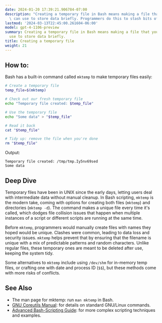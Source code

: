 ```yaml
---
date: 2024-01-20 17:39:21.906784-07:00
description: "Creating a temporary file in Bash means making a file that your scripts\
  \ can use to store data briefly. Programmers do this to stash bits of info while\u2026"
lastmod: '2024-03-13T22:45:00.261604-06:00'
model: gpt-4-1106-preview
summary: Creating a temporary file in Bash means making a file that your scripts can
  use to store data briefly.
title: Creating a temporary file
weight: 21
---
```


## How to:
Bash has a built-in command called `mktemp` to make temporary files easily:

```Bash
# Create a temporary file
temp_file=$(mktemp)

# Check out our fresh temporary file
echo "Temporary file created: $temp_file"

# Use the temporary file
echo "Some data" > "$temp_file"

# Read it back
cat "$temp_file"

# Tidy up: remove the file when you're done
rm "$temp_file"
```
Output:
```
Temporary file created: /tmp/tmp.Iy5nv69sed
Some data
```

## Deep Dive
Temporary files have been in UNIX since the early days, letting users deal with intermediate data without manual cleanup. In Bash scripting, `mktemp` is the modern take, coming with options for creating both files (`mktemp`) and directories (`mktemp -d`). The command makes a unique file every time it's called, which dodges file collision issues that happen when multiple instances of a script or different scripts are running at the same time.

Before `mktemp`, programmers would manually create files with names they hoped would be unique. Clashes were common, leading to data loss and security issues. `mktemp` helps prevent that by ensuring that the filename is unique with a mix of predictable patterns and random characters. Unlike regular files, these temporary ones are meant to be deleted after use, keeping the system tidy.

Some alternatives to `mktemp` include using `/dev/shm` for in-memory temp files, or crafting one with date and process ID (`$$`), but these methods come with more risks of conflicts.

## See Also
- The man page for mktemp: run `man mktemp` in Bash.
- [GNU Coreutils Manual](https://www.gnu.org/software/coreutils/manual/coreutils.html): for details on standard GNU/Linux commands.
- [Advanced Bash-Scripting Guide](https://www.tldp.org/LDP/abs/html/): for more complex scripting techniques and examples.
